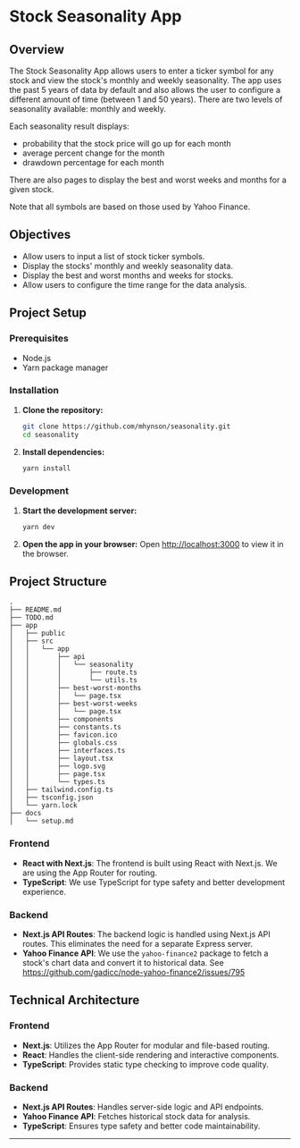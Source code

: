 # Stock Seasonality App

## Overview

The Stock Seasonality App allows users to enter a ticker symbol for any stock and view the stock's monthly and weekly seasonality. The app uses the past 5 years of data by default and also allows the user to configure a different amount of time (between 1 and 50 years). There are two levels of seasonality available: monthly and weekly.

Each seasonality result displays:

- probability that the stock price will go up for each month
- average percent change for the month
- drawdown percentage for each month

There are also pages to display the best and worst weeks and months for a given stock.

Note that all symbols are based on those used by Yahoo Finance.

## Objectives

- Allow users to input a list of stock ticker symbols.
- Display the stocks' monthly and weekly seasonality data.
- Display the best and worst months and weeks for stocks.
- Allow users to configure the time range for the data analysis.

## Project Setup

### Prerequisites

- Node.js
- Yarn package manager

### Installation

1. **Clone the repository:**

   ```bash
   git clone https://github.com/mhynson/seasonality.git
   cd seasonality
   ```

2. **Install dependencies:**
   ```bash
   yarn install
   ```

### Development

1. **Start the development server:**

   ```bash
   yarn dev
   ```

2. **Open the app in your browser:**
   Open [http://localhost:3000](http://localhost:3000) to view it in the browser.

## Project Structure

```
.
├── README.md
├── TODO.md
├── app
│   ├── public
│   ├── src
│   │   └── app
│   │       ├── api
│   │       │   └── seasonality
│   │       │       ├── route.ts
│   │       │       └── utils.ts
│   │       ├── best-worst-months
│   │       │   └── page.tsx
│   │       ├── best-worst-weeks
│   │       │   └── page.tsx
│   │       ├── components
│   │       ├── constants.ts
│   │       ├── favicon.ico
│   │       ├── globals.css
│   │       ├── interfaces.ts
│   │       ├── layout.tsx
│   │       ├── logo.svg
│   │       ├── page.tsx
│   │       └── types.ts
│   ├── tailwind.config.ts
│   ├── tsconfig.json
│   └── yarn.lock
├── docs
│   └── setup.md
```

### Frontend

- **React with Next.js**: The frontend is built using React with Next.js. We are using the App Router for routing.
- **TypeScript**: We use TypeScript for type safety and better development experience.

### Backend

- **Next.js API Routes**: The backend logic is handled using Next.js API routes. This eliminates the need for a separate Express server.
- **Yahoo Finance API**: We use the `yahoo-finance2` package to fetch a stock's chart data and convert it to historical data. See https://github.com/gadicc/node-yahoo-finance2/issues/795

## Technical Architecture

### Frontend

- **Next.js**: Utilizes the App Router for modular and file-based routing.
- **React**: Handles the client-side rendering and interactive components.
- **TypeScript**: Provides static type checking to improve code quality.

### Backend

- **Next.js API Routes**: Handles server-side logic and API endpoints.
- **Yahoo Finance API**: Fetches historical stock data for analysis.
- **TypeScript**: Ensures type safety and better code maintainability.

---
